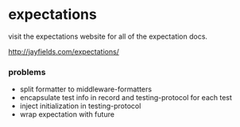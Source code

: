 # expectations

visit the expectations website for all of the expectation docs.

<a href="http://jayfields.com/expectations/">http://jayfields.com/expectations/</a>

### problems

* split formatter to middleware-formatters
* encapsulate test info in record and testing-protocol for each test
* inject initialization in testing-protocol
* wrap expectation with future
